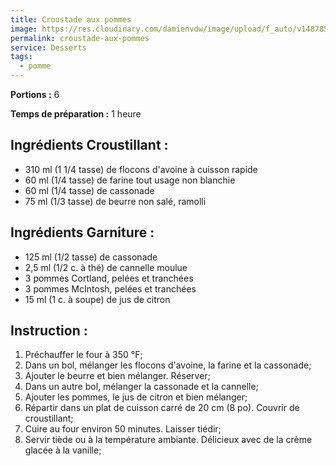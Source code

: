 ```yaml
---
title: Croustade aux pommes
image: https://res.cloudinary.com/damienvdw/image/upload/f_auto/v1487858573/recettes/Croustade-aux-pommes_kxrfi9.jpg
permalink: croustade-aux-pommes
service: Desserts
tags:
  - pomme
---
```


**Portions :** 6

**Temps de préparation :** 1 heure

## Ingrédients Croustillant :
- 310 ml (1 1/4 tasse) de flocons d'avoine à cuisson rapide
- 60 ml (1/4 tasse) de farine tout usage non blanchie
- 60 ml (1/4 tasse) de cassonade
- 75 ml (1/3 tasse) de beurre non salé, ramolli

## Ingrédients Garniture :
- 125 ml (1/2 tasse) de cassonade
- 2,5 ml (1/2 c. à thé) de cannelle moulue
- 3 pommes Cortland, pelées et tranchées
- 3 pommes McIntosh, pelées et tranchées
- 15 ml (1 c. à soupe) de jus de citron

## Instruction :
1. Préchauffer le four à 350 °F;
2. Dans un bol, mélanger les flocons d'avoine, la farine et la cassonade;
3. Ajouter le beurre et bien mélanger. Réserver;
4. Dans un autre bol, mélanger la cassonade et la cannelle;
5. Ajouter les pommes, le jus de citron et bien mélanger;
6. Répartir dans un plat de cuisson carré de 20 cm (8 po). Couvrir de croustillant;
7. Cuire au four environ 50 minutes. Laisser tiédir;
8. Servir tiède ou à la température ambiante. Délicieux avec de la crème glacée à la vanille;
